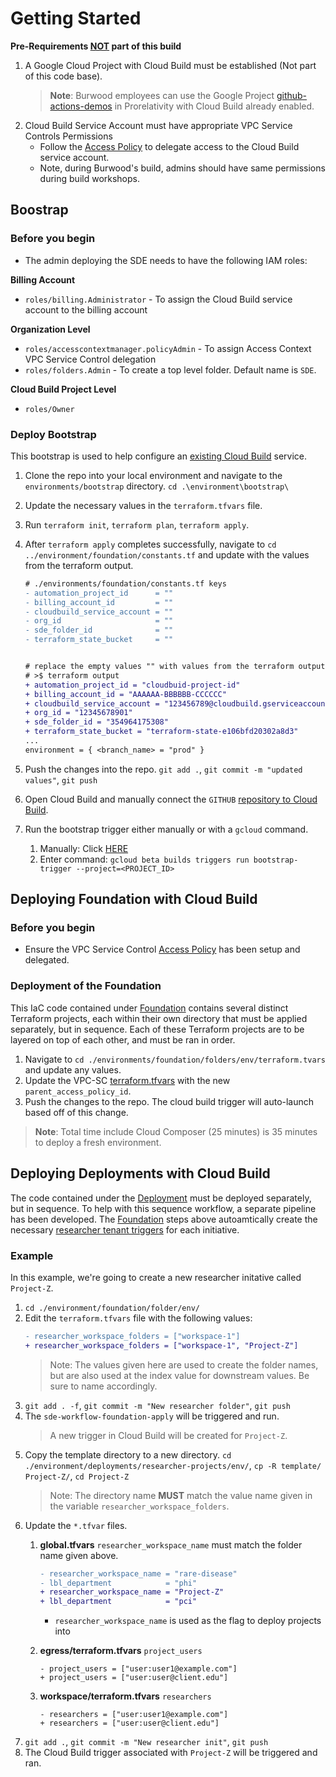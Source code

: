 # Getting Started

**Pre-Requirements <u>NOT</u> part of this build** 

1. A Google Cloud Project with Cloud Build must be established (Not part of this code base).
    > **Note**: Burwood employees can use the Google Project [github-actions-demos](https://console.cloud.google.com/home/dashboard?authuser=0&project=github-actions-demos) in Prorelativity with Cloud Build already enabled.
1. Cloud Build Service Account must have appropriate VPC Service Controls Permissions
    - Follow the [Access Policy](./access-policy.md) to delegate access to the Cloud Build service account.
    - Note, during Burwood's build, admins should have same permissions during build workshops.

<!-- ## Code Folder Structure

The SDE is split into two main functions: `Foundation` and `Deployments`

* `Foundation` contains the IaC code for setting up the folder heirarchy, Cloud Build trigger, and core projects.
* `Development` contains the IaC code for setting up projects for researchers and to share data externally. -->

<!-- 
One of the objectives is to provide a lightweight reference design for the IaC repositories, and a built-in implementation for running this code in automated pipelines. This codeset utilizes an existing project with Cloud Build already connected to the desired GitHub repository. This configuration is outside of the document, but the setup can be found [here](https://cloud.google.com/build/docs/automating-builds/github/connect-repo-github).



## Pre-requirements

To deploy this in your organization you will need

* a folder or organization where new projects will be created
* a billing account that will be associated with new projects
* an existing project with Cloud Build api enabled

## CI/CD
 -->

<!-- ### Bootstrap

To deploy the workflow configuration file a new temporary Cloud Build file needs to be created:

```bash
gcloud beta builds triggers create github \
--name="bootstrap-triggers-prod-apply" \
--repo-name="terraform-google-burwood-sde-prod" \
--repo-owner="client-it" \
--branch-pattern="^main$" \
--build-config="cloudbuild/foundation/cloudbuild-sde-apply.yaml"
--substitutions _BUCKET=<bucket_id>,_PREFIX=foundation,_TAG=1.2.1
```
* `_BUCKET` is the GCS bucket name that will store the Terraform tfstate files
* `_PREFIX` is the initial folder name in the GCS bucket
* `_TAG` is the Terraform version. -->

## Boostrap

### Before you begin

* The admin deploying the SDE needs to have the following IAM roles:

**Billing Account**
* `roles/billing.Administrator` - To assign the Cloud Build service account to the billing account

**Organization Level**
* `roles/accesscontextmanager.policyAdmin` - To assign Access Context VPC Service Control delegation
* `roles/folders.Admin` - To create a top level folder. Default name is `SDE`.

**Cloud Build Project Level**
* `roles/Owner`

### Deploy Bootstrap

This bootstrap is used to help configure an <u>existing Cloud Build</u> service.

1. Clone the repo into your local environment and navigate to the `environments/bootstrap` directory. ```cd .\environment\bootstrap\```
1. Update the necessary values in the `terraform.tfvars` file.
1. Run ```terraform init```, ```terraform plan```, ```terraform apply```.
1. After `terraform apply` completes successfully, navigate to ```cd ../environment/foundation/constants.tf``` and update with the values from the terraform output.
    ```diff
    # ./environments/foundation/constants.tf keys
    - automation_project_id      = ""
    - billing_account_id         = ""
    - cloudbuild_service_account = ""
    - org_id                     = ""
    - sde_folder_id              = ""
    - terraform_state_bucket     = ""


    # replace the empty values "" with values from the terraform outputs
    # >$ terraform output
    + automation_project_id = "cloudbuid-project-id"
    + billing_account_id = "AAAAAA-BBBBBB-CCCCCC"
    + cloudbuild_service_account = "123456789@cloudbuild.gserviceaccount.com"
    + org_id = "12345678901"
    + sde_folder_id = "354964175308"
    + terraform_state_bucket = "terraform-state-e106bfd20302a8d3"
    ...
    environment = { <branch_name> = "prod" }
    ```

1. Push the changes into the repo. ```git add .```, ```git commit -m "updated values"```, ```git push```
1. Open Cloud Build and manually connect the `GITHUB` [repository to Cloud Build](https://cloud.google.com/build/docs/automating-builds/github/connect-repo-github).
1. Run the bootstrap trigger either manually or with a `gcloud` command.
    1. Manually: Click [HERE](https://console.cloud.google.com/cloud-build/triggers?_ga=2.19577400.1279332550.1678733761-964487985.1650941830&_gac=1.12577478.1678733765.Cj0KCQjwk7ugBhDIARIsAGuvgPbbxpOamuWrxgAJXGno4zq2QAWtNgIH7xCR9Lc_WT8ZHcxTmiWVLsYaAvR_EALw_wcB)
    1. Enter command: ```gcloud beta builds triggers run bootstrap-trigger --project=<PROJECT_ID>```


## Deploying Foundation with Cloud Build

### Before you begin

* Ensure the VPC Service Control [Access Policy](./access-policy.md) has been setup and delegated.

### Deployment of the Foundation

This IaC code contained under [Foundation](./foundation/) contains several distinct Terraform projects, each within their own directory that must be applied separately, but in sequence. Each of these Terraform projects are to be layered on top of each other, and must be ran in order.

1. Navigate to ```cd ./environments/foundation/folders/env/terraform.tvars``` and update any values.
1. Update the VPC-SC [terraform.tfvars](./foundation/vpc-sc/env/terraform.tfvars) with the new `parent_access_policy_id`.
1. Push the changes to the repo. The cloud build trigger will auto-launch based off of this change.
>**Note**: Total time include Cloud Composer (25 minutes) is 35 minutes to deploy a fresh environment.

## Deploying Deployments with Cloud Build

The code contained under the [Deployment](./deployments/researcher-projects/) must be deployed separately, but in sequence. To help with this sequence workflow, a separate pipeline has been developed. The [Foundation](##Deploying-Foundation-with-Cloud-Build) steps above autoamtically create the necessary [researcher tenant triggers](../cloudbuild/foundation/workflow-foundation-apply.yaml#L37) for each initiative.


<!-- To know more about this directory and its structure go [here](./deployments/researcher-projects/). -->

### Example

In this example, we're going to create a new researcher initative called `Project-Z`.

1. `cd ./environment/foundation/folder/env/`
1. Edit the `terraform.tfvars` file with the following values:
    ```diff
    - researcher_workspace_folders = ["workspace-1"]
    + researcher_workspace_folders = ["workspace-1", "Project-Z"]
    ```
    > Note: The values given here are used to create the folder names, but are also used at the index value for downstream values. Be sure to name accordingly.
1. `git add . -f`, `git commit -m "New researcher folder"`, `git push`
1. The `sde-workflow-foundation-apply` will be triggered and run.
    > A new trigger in Cloud Build will be created for `Project-Z`.
1. Copy the template directory to a new directory. `cd ./environment/deployments/researcher-projects/env/`, `cp -R template/ Project-Z/`, `cd Project-Z`
    >Note: The directory name **MUST** match the value name given in the variable `researcher_workspace_folders`.
1. Update the `*.tfvar` files.
    1. **global.tfvars** `researcher_workspace_name` must match the folder name given above.
    
        ```diff
        - researcher_workspace_name = "rare-disease"
        - lbl_department            = "phi" 
        + researcher_workspace_name = "Project-Z"
        + lbl_department            = "pci" 
        ```
        - `researcher_workspace_name` is used as the flag to deploy projects into        
    1. **egress/terraform.tfvars** `project_users`
        ```git
        - project_users = ["user:user1@example.com"] 
        + project_users = ["user:user@client.edu"] 
        ```
    1. **workspace/terraform.tfvars** `researchers`
        ```git
        - researchers = ["user:user1@example.com"]  
        + researchers = ["user:user@client.edu"]  
        ```
1. `git add .`, `git commit -m "New researcher init"`, `git push`
1. The Cloud Build trigger associated with `Project-Z` will be triggered and ran.




<!-- Follow the steps below to deploy a new Secure Data Enclave:

1. Update all the necessary .tfvar files.
1. In Cloud Build connect to the Git repository.
1. Create a cloud build trigger to the create cloud build triggers
1. Kick off this new trigger.
1. Push in your code changes -->

<!-- ## Initial Bootstrap of a Researcher Iniative Project

New Researcher Iniatives are provisioned by creating a new folder under the Deployments/env directory and updating the *.tfvar files. Once the updated *.tfvar files are pushed into the Git repository, a Cloud Build pipeline will see the changes and be triggered. Below are those steps:

1. Create a new `researcher_workspace_folder`. Perform a git add ., git commit -m "New workspace", git push.
    ```bash
    cd ./deployments/researcher-projects/env/
    cp template 
    ```
1. In the TF code hierarchy, create a new folder for researchers. This folder name must match the `researcher_workspace_folder` value above.
1. Update the egress.tfvars, global.tfvars, workspace.tfvars
    1. **Note:** workspace.tfvars the `num_instances` must be zero. VPC-SC fails if `num_instances` is > 0.
1. Push in your code changes with a git add . , git commit -m "New researcher init", git push.

##  -->
